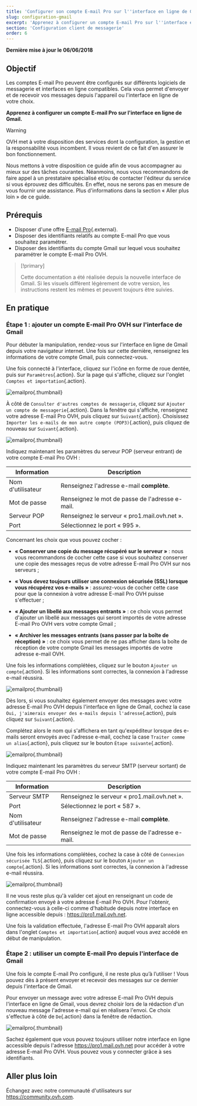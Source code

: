 ```yaml
---
title: 'Configurer son compte E-mail Pro sur l''interface en ligne de Gmail'
slug: configuration-gmail
excerpt: 'Apprenez à configurer un compte E-mail Pro sur l''interface en ligne de Gmail'
section: 'Configuration client de messagerie'
order: 6
---
```


**Dernière mise à jour le 06/06/2018**

## Objectif

Les comptes E-mail Pro peuvent être configurés sur différents logiciels de messagerie et interfaces en ligne compatibles. Cela vous permet d'envoyer et de recevoir vos messages depuis l'appareil ou l'interface en ligne de votre choix.

**Apprenez à configurer un compte E-mail Pro sur l'interface en ligne de Gmail.**

> [!warning]
>
> OVH met à votre disposition des services dont la configuration, la gestion et la responsabilité vous incombent. Il vous revient de ce fait d'en assurer le bon fonctionnement.
> 
> Nous mettons à votre disposition ce guide afin de vous accompagner au mieux sur des tâches courantes. Néanmoins, nous vous recommandons de faire appel à un prestataire spécialisé et/ou de contacter l'éditeur du service si vous éprouvez des difficultés. En effet, nous ne serons pas en mesure de vous fournir une assistance. Plus d'informations dans la section « Aller plus loin » de ce guide.
> 

## Prérequis

- Disposer d'une offre [E-mail Pro](https://www.ovh.com/fr/emails/email-pro/){.external}.
- Disposer des identifiants relatifs au compte E-mail Pro que vous souhaitez paramétrer.
- Disposer des identifiants du compte Gmail sur lequel vous souhaitez paramétrer le compte E-mail Pro OVH.

> [!primary]
>
> Cette documentation a été réalisée depuis la nouvelle interface de Gmail. Si les visuels diffèrent légèrement de votre version, les instructions restent les mêmes et peuvent toujours être suivies.
>

## En pratique

### Étape 1 : ajouter un compte E-mail Pro OVH sur l'interface de Gmail

Pour débuter la manipulation, rendez-vous sur l'interface en ligne de Gmail depuis votre navigateur internet. Une fois sur cette dernière, renseignez les informations de votre compte Gmail, puis connectez-vous.

Une fois connecté à l'interface, cliquez sur l'icône en forme de roue dentée, puis sur `Paramètres`{.action}. Sur la page qui s'affiche, cliquez sur l'onglet `Comptes et importation`{.action}. 

![emailpro](images/configuration-gmail-web-step1.png){.thumbnail}

À côté de `Consulter d'autres comptes de messagerie`, cliquez sur `Ajouter un compte de messagerie`{.action}. Dans la fenêtre qui s'affiche, renseignez votre adresse E-mail Pro OVH, puis cliquez sur `Suivant`{.action}. Choisissez `Importer les e-mails de mon autre compte (POP3)`{.action}, puis cliquez de nouveau sur `Suivant`{.action}.

![emailpro](images/configuration-gmail-web-step2.png){.thumbnail}

Indiquez maintenant les paramètres du serveur POP (serveur entrant) de votre compte E-mail Pro OVH :

|Information|Description| 
|---|---| 
|Nom d'utilisateur|Renseignez l'adresse e-mail **complète**.|  
|Mot de passe|Renseignez le mot de passe de l'adresse e-mail.|
|Serveur POP|Renseignez le serveur « pro1.mail.ovh.net ».|
|Port|Sélectionnez le port « 995 ».|

Concernant les choix que vous pouvez cocher :

- **« Conserver une copie du message récupéré sur le serveur »** : nous vous recommandons de cocher cette case si vous souhaitez conserver une copie des messages reçus de votre adresse E-mail Pro OVH sur nos serveurs ;

- **« Vous devez toujours utiliser une connexion sécurisée (SSL) lorsque vous récupérez vos e-mails »** : assurez-vous de cocher cette case pour que la connexion à votre adresse E-mail Pro OVH puisse s'effectuer ;

- **« Ajouter un libellé aux messages entrants »** : ce choix vous permet d'ajouter un libellé aux messages qui seront importés de votre adresse E-mail Pro OVH vers votre compte Gmail ;

- **« Archiver les messages entrants (sans passer par la boîte de réception) »** : ce choix vous permet de ne pas afficher dans la boîte de réception de votre compte Gmail les messages importés de votre adresse e-mail OVH.

Une fois les informations complétées, cliquez sur le bouton `Ajouter un compte`{.action}. Si les informations sont correctes, la connexion à l'adresse e-mail réussira. 

![emailpro](images/configuration-gmail-web-step3.png){.thumbnail}

Dès lors, si vous souhaitez également envoyer des messages avec votre adresse E-mail Pro OVH depuis l'interface en ligne de Gmail, cochez la case `Oui, j'aimerais envoyer des e-mails depuis l'adresse`{.action}, puis cliquez sur `Suivant`{.action}. 

Complétez alors le nom qui s'affichera en tant qu'expéditeur lorsque des e-mails seront envoyés avec l'adresse e-mail, cochez la case `Traiter comme un alias`{.action}, puis cliquez sur le bouton `Étape suivante`{.action}.

![emailpro](images/configuration-gmail-web-step4.png){.thumbnail}

Indiquez maintenant les paramètres du serveur SMTP (serveur sortant) de votre compte E-mail Pro OVH :

|Information|Description| 
|---|---| 
|Serveur SMTP|Renseignez le serveur « pro1.mail.ovh.net ».|
|Port|Sélectionnez le port « 587 ».|
|Nom d'utilisateur|Renseignez l'adresse e-mail **complète**.|  
|Mot de passe|Renseignez le mot de passe de l'adresse e-mail.|

Une fois les informations complétées, cochez la case à côté de `Connexion sécurisée TLS`{.action}, puis cliquez sur le bouton `Ajouter un compte`{.action}. Si les informations sont correctes, la connexion à l'adresse e-mail réussira. 

![emailpro](images/configuration-gmail-web-step5.png){.thumbnail}

Il ne vous reste plus qu'à valider cet ajout en renseignant un code de confirmation envoyé à votre adresse E-mail Pro OVH. Pour l'obtenir, connectez-vous à celle-ci comme d'habitude depuis notre interface en ligne accessible depuis : <https://pro1.mail.ovh.net>. 

Une fois la validation effectuée, l'adresse E-mail Pro OVH apparaît alors dans l'onglet `Comptes et importation`{.action} auquel vous avez accédé en début de manipulation.

### Étape 2 : utiliser un compte E-mail Pro depuis l'interface de Gmail

Une fois le compte E-mail Pro configuré, il ne reste plus qu’à l’utiliser ! Vous pouvez dès à présent envoyer et recevoir des messages sur ce dernier depuis l'interface de Gmail.

Pour envoyer un message avec votre adresse E-mail Pro OVH depuis l'interface en ligne de Gmail, vous devrez choisir lors de la rédaction d'un nouveau message l'adresse e-mail qui en réalisera l'envoi. Ce choix s'effectue à côté de `De`{.action} dans la fenêtre de rédaction.

![emailpro](images/configuration-gmail-web-step6.png){.thumbnail}

Sachez également que vous pouvez toujours utiliser notre interface en ligne accessible depuis l'adresse <https://pro1.mail.ovh.net> pour accéder à votre adresse E-mail Pro OVH. Vous pouvez vous y connecter grâce à ses identifiants.

## Aller plus loin

Échangez avec notre communauté d'utilisateurs sur <https://community.ovh.com>.
